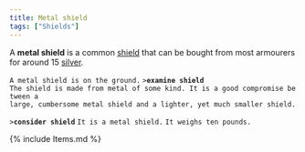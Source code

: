 ```yaml
---
title: Metal shield
tags: ["Shields"]
---
```

A **metal shield** is a common [shield](shield "wikilink") that can be
bought from most armourers for around 15 [silver](silver "wikilink").

`A metal shield is on the ground.`
`>`**`examine shield`**
`The shield is made from metal of some kind. It is a good compromise between a`
`large, cumbersome metal shield and a lighter, yet much smaller shield.`

`>`**`consider shield`**
`It is a metal shield.`
`It weighs ten pounds.`

{% include Items.md %}
